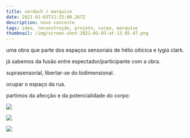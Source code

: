 ```yaml
---
title: vordach / marquise
date: 2021-01-03T11:32:00.267Z
description: novo conceito
tags: idea, reconstrução, projeto, corpo, marquise
thumbnail: /img/screen-shot-2021-01-03-at-13.05.47.png
---
```



uma obra que parte dos espaços sensoriais de hélio oiticica e lygia clark.

já sabemos da fusão entre espectador/participante com a obra.

suprasensorial, libertar-se do bidimensional.

ocupar o espaço da rua.

partimos da afecção e da potencialidade do corpo:

![](/img/screen-shot-2021-01-03-at-13.03.47.png)

![](/img/screen-shot-2021-01-03-at-13.04.05.png)

![](/img/screen-shot-2021-01-03-at-13.07.53.png)
